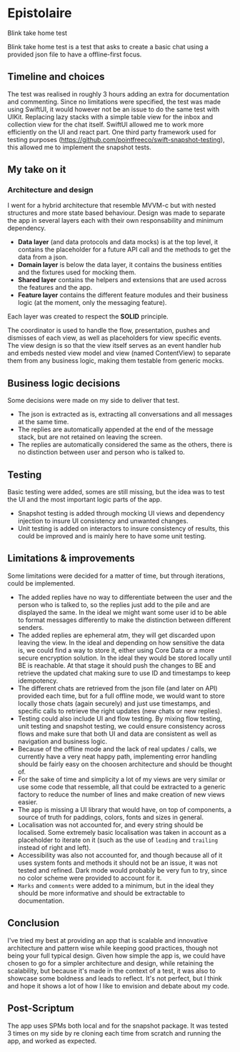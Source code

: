 # Epistolaire
Blink take home test

Blink take home test is a test that asks to create a basic chat using a provided json file to have a offline-first focus.

## Timeline and choices
The test was realised in roughly 3 hours adding an extra for documentation and commenting.
Since no limitations were specified, the test was made using SwiftUI, it would however not be an issue to do the same test with UIKit. Replacing lazy stacks with a simple table view for the inbox and
collection view for the chat itself. SwiftUI allowed me to work more efficiently on the UI and react part.
One third party framework used for testing purposes (https://github.com/pointfreeco/swift-snapshot-testing), this allowed me to implement the snapshot tests.

## My take on it
### Architecture and design
I went for a hybrid architecture that resemble MVVM-c but with nested structures and more state based behaviour.
Design was made to separate the app in several layers each with their own responsability and minimum dependency.

- **Data layer** (and data protocols and data mocks) is at the top level, it contains the placeholder for a future API call and the methods to get the data from a json.
- **Domain layer** is below the data layer, it contains the business entities and the fixtures used for mocking them.
- **Shared layer** contains the helpers and extensions that are used across the features and the app.
- **Feature layer** contains the different feature modules and their business logic (at the moment, only the messaging feature).

Each layer was created to respect the **SOLID** principle.

The coordinator is used to handle the flow, presentation, pushes and dismisses of each view, as well as placeholders for view specific events.
The view design is so that the view itself serves as an event handler hub and embeds nested view model and view (named ContentView) to separate them from any business logic, making them testable from generic mocks.

## Business logic decisions
Some decisions were made on my side to deliver that test.

- The json is extracted as is, extracting all conversations and all messages at the same time.
- The replies are automatically appended at the end of the message stack, but are not retained on leaving the screen.
- The replies are automatically considered the same as the others, there is no distinction between user and person who is talked to.

## Testing
Basic testing were added, somes are still missing, but the idea was to test the UI and the most important logic parts of the app.

- Snapshot testing is added through mocking UI views and dependency injection to insure UI consistency and unwanted changes.
- Unit testing is added on interactors to insure consistency of results, this could be improved and is mainly here to have some unit testing.

## Limitations & improvements
Some limitations were decided for a matter of time, but through iterations, could be implemented.

- The added replies have no way to differentiate between the user and the person who is talked to, so the replies just add to the pile and are displayed the same. In the ideal we might want some user id to
be able to format messages differently to make the distinction between different senders.
- The added replies are ephemeral atm, they will get discarded upon leaving the view. In the ideal and depending on how sensitive the data is, we could find a way to store it, either using Core Data
or a more secure encryption solution.
In the ideal they would be stored locally until BE is reachable. At that stage it should push the changes to BE and retrieve the updated chat making sure to use ID and timestamps to keep idempotency.
- The different chats are retrieved from the json file (and later on API) provided each time, but for a full offline mode, we would want to store locally those chats (again securely) and just use timestamps, and specific calls to retrieve the right updates (new chats or new replies).
- Testing could also include UI and flow testing. By mixing flow testing, unit testing and snapshot testing, we could ensure consistency across flows and make sure that both UI and data are consistent as well as navigation and business logic.
- Because of the offline mode and the lack of real updates / calls, we currently have a very neat happy path, implementing error handling should be fairly easy on the choosen architecture and should be thought of.
- For the sake of time and simplicity a lot of my views are very similar or use some code that ressemble, all that could be extracted to a generic factory to reduce the number of lines and make creation of new views easier.
- The app is missing a UI library that would have, on top of components, a source of truth for paddings, colors, fonts and sizes in general.
- Localisation was not accounted for, and every string should be localised. Some extremely basic localisation was taken in account as a placeholder to iterate on it (such as the use of `leading` and `trailing` instead of right and left).
- Accessibility was also not accounted for, and though because all of it uses system fonts and methods it should not be an issue, it was not tested and refined. Dark mode would probably be very fun to try, since no color scheme were provided to account for it.
- `Marks` and `comments` were added to a minimum, but in the ideal they should be more informative and should be extractable to documentation.

## Conclusion

I've tried my best at providing an app that is scalable and innovative architecture and pattern wise while keeping good practices, though not being your full typical design.
Given how simple the app is, we could have chosen to go for a simpler architecture and design, while retaining the scalability, but because it's made in the context of a test, it was also to showcase some boldness and leads to reflect. It's not perfect, but I think and hope it shows a lot of how I like to envision and debate about my code.

## Post-Scriptum

The app uses SPMs both local and for the snapshot package. It was tested 3 times on my side by re cloning each time from scratch and running the app, and worked as expected.

